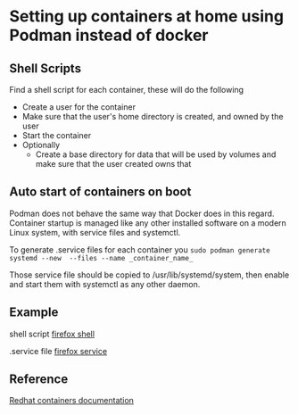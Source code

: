 # Setting up containers at home using Podman instead of docker




## Shell Scripts

Find a shell script for each container, these will do the following

- Create a user for the container
- Make sure that the user's home directory is created, and owned by the user
- Start the container
- Optionally
  - Create a base directory for data that will be used by volumes and make sure that the user created owns that
  

## Auto start of containers on boot

Podman does not behave the same way that Docker does in this regard.  Container startup is managed like any other installed software on a modern Linux system, with service files and systemctl.



To generate .service files for each container you 
``` sudo podman generate systemd --new  --files --name _container_name_ ```

Those service file should be copied to /usr/lib/systemd/system, then enable and start them with systemctl as any other daemon.

## Example

shell script
[firefox shell](./firefox-podman)

.service file
[firefox service](./container-firefox.service)


## Reference
[Redhat containers documentation](https://www.redhat.com/en/blog/container-systemd-persist-reboot)